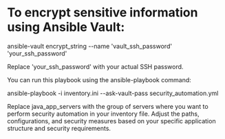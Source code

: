 # To encrypt sensitive information using Ansible Vault:


ansible-vault encrypt_string --name 'vault_ssh_password' 'your_ssh_password'

Replace 'your_ssh_password' with your actual SSH password.

You can run this playbook using the ansible-playbook command:

ansible-playbook -i inventory.ini --ask-vault-pass security_automation.yml


Replace java_app_servers with the group of servers where you want to perform security automation in your inventory file. Adjust the paths, configurations, and security measures based on your specific application structure and security requirements.





